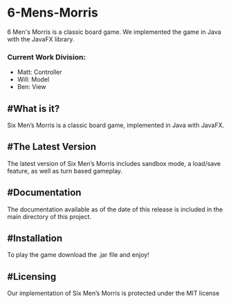 # 6-Mens-Morris
6 Men's Morris is a classic board game.
We implemented the game in Java with the JavaFX library.

### Current Work Division:
* Matt: Controller
* Will: Model
* Ben: View

#What is it?
-----------
Six Men’s Morris is a classic board game, implemented in Java with JavaFX.

#The Latest Version
------------------
The latest version  of Six Men’s Morris includes sandbox mode, a load/save feature, as well as turn based gameplay.

#Documentation
-------------
The documentation available as of the date of this release is
included in the main directory of this project.

#Installation
------------
To play the game download the .jar file and enjoy!

#Licensing
---------
Our implementation of Six Men’s Morris is protected under the MIT license
